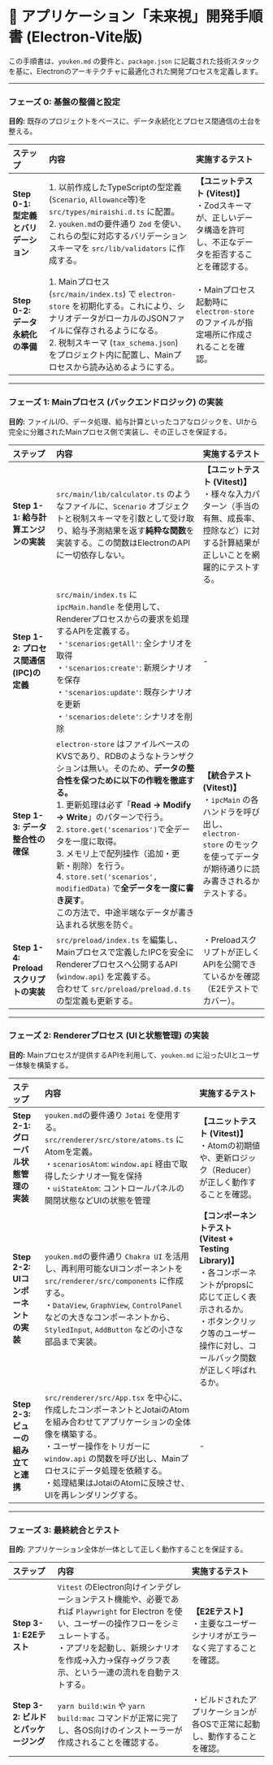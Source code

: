 # 🚀 アプリケーション「未来視」開発手順書 (Electron-Vite版)

この手順書は、`youken.md` の要件と、`package.json` に記載された技術スタックを基に、Electronのアーキテクチャに最適化された開発プロセスを定義します。

---

### フェーズ 0: 基盤の整備と設定

**目的:** 既存のプロジェクトをベースに、データ永続化とプロセス間通信の土台を整える。

| ステップ                             | 内容                                                                                                                                                                                                                                                       | 実施するテスト                                                                                                       |
| :----------------------------------- | :--------------------------------------------------------------------------------------------------------------------------------------------------------------------------------------------------------------------------------------------------------- | :------------------------------------------------------------------------------------------------------------------- |
| **Step 0-1: 型定義とバリデーション** | 1. 以前作成したTypeScriptの型定義 (`Scenario`, `Allowance`等)を `src/types/miraishi.d.ts` に配置。<br>2. `youken.md`の要件通り `Zod` を使い、これらの型に対応するバリデーションスキーマを `src/lib/validators` に作成する。                                | **【ユニットテスト (Vitest)】**<br>・Zodスキーマが、正しいデータ構造を許可し、不正なデータを拒否することを確認する。 |
| **Step 0-2: データ永続化の準備**     | 1. Mainプロセス (`src/main/index.ts`) で `electron-store` を初期化する。これにより、シナリオデータがローカルのJSONファイルに保存されるようになる。<br>2. 税制スキーマ (`tax_schema.json`) をプロジェクト内に配置し、Mainプロセスから読み込めるようにする。 | ・Mainプロセス起動時に`electron-store`のファイルが指定場所に作成されることを確認。                                   |

---

### フェーズ 1: Mainプロセス (バックエンドロジック) の実装

**目的:** ファイルI/O、データ処理、給与計算といったコアなロジックを、UIから完全に分離されたMainプロセス側で実装し、その正しさを保証する。

| ステップ                                | 内容                                                                                                                                                                                                                                                                                                                                                                                                                                                                      | 実施するテスト                                                                                                                                     |
| :-------------------------------------- | :------------------------------------------------------------------------------------------------------------------------------------------------------------------------------------------------------------------------------------------------------------------------------------------------------------------------------------------------------------------------------------------------------------------------------------------------------------------------ | :------------------------------------------------------------------------------------------------------------------------------------------------- |
| **Step 1-1: 給与計算エンジンの実装**    | `src/main/lib/calculator.ts` のようなファイルに、`Scenario` オブジェクトと税制スキーマを引数として受け取り、給与予測結果を返す**純粋な関数**を実装する。この関数はElectronのAPIに一切依存しない。                                                                                                                                                                                                                                                                         | **【ユニットテスト (Vitest)】**<br>・様々な入力パターン（手当の有無、成長率、控除など）に対する計算結果が正しいことを網羅的にテストする。          |
| **Step 1-2: プロセス間通信(IPC)の定義** | `src/main/index.ts` に `ipcMain.handle` を使用して、Rendererプロセスからの要求を処理するAPIを定義する。<br>・`'scenarios:getAll'`: 全シナリオを取得<br>・`'scenarios:create'`: 新規シナリオを保存<br>・`'scenarios:update'`: 既存シナリオを更新<br>・`'scenarios:delete'`: シナリオを削除                                                                                                                                                                                 | -                                                                                                                                                  |
| **Step 1-3: データ整合性の確保**        | `electron-store` はファイルベースのKVSであり、RDBのようなトランザクションは無い。そのため、**データの整合性を保つために以下の作戦を徹底する。**<br>1. 更新処理は必ず「**Read -> Modify -> Write**」のパターンで行う。<br>2. `store.get('scenarios')`で全データを一度に取得。<br>3. メモリ上で配列操作（追加・更新・削除）を行う。<br>4. `store.set('scenarios', modifiedData)` で**全データを一度に書き戻す**。<br>この方法で、中途半端なデータが書き込まれる状態を防ぐ。 | **【統合テスト (Vitest)】**<br>・`ipcMain` の各ハンドラを呼び出し、`electron-store` のモックを使ってデータが期待通りに読み書きされるかテストする。 |
| **Step 1-4: Preloadスクリプトの実装**   | `src/preload/index.ts` を編集し、Mainプロセスで定義したIPCを安全にRendererプロセスへ公開するAPI (`window.api`) を定義する。<br>合わせて `src/preload/preload.d.ts` の型定義も更新する。                                                                                                                                                                                                                                                                                   | ・Preloadスクリプトが正しくAPIを公開できているかを確認（E2Eテストでカバー）。                                                                      |

---

### フェーズ 2: Rendererプロセス (UIと状態管理) の実装

**目的:** Mainプロセスが提供するAPIを利用して、`youken.md` に沿ったUIとユーザー体験を構築する。

| ステップ                               | 内容                                                                                                                                                                                                                                                                                        | 実施するテスト                                                                                                                                                                                   |
| :------------------------------------- | :------------------------------------------------------------------------------------------------------------------------------------------------------------------------------------------------------------------------------------------------------------------------------------------ | :----------------------------------------------------------------------------------------------------------------------------------------------------------------------------------------------- |
| **Step 2-1: グローバル状態管理の実装** | `youken.md`の要件通り `Jotai` を使用する。<br>`src/renderer/src/store/atoms.ts` にAtomを定義。<br>・`scenariosAtom`: `window.api` 経由で取得したシナリオ一覧を保持<br>・`uiStateAtom`: コントロールパネルの開閉状態などUIの状態を管理                                                       | **【ユニットテスト (Vitest)】**<br>・Atomの初期値や、更新ロジック（Reducer）が正しく動作することを確認。                                                                                         |
| **Step 2-2: UIコンポーネントの実装**   | `youken.md`の要件通り `Chakra UI` を活用し、再利用可能なUIコンポーネントを `src/renderer/src/components` に作成する。<br>・`DataView`, `GraphView`, `ControlPanel` などの大きなコンポーネントから、`StyledInput`, `AddButton` などの小さな部品まで実装。                                    | **【コンポーネントテスト (Vitest + Testing Library)】**<br>・各コンポーネントがpropsに応じて正しく表示されるか。<br>・ボタンクリック等のユーザー操作に対し、コールバック関数が正しく呼ばれるか。 |
| **Step 2-3: ビューの組み立てと連携**   | `src/renderer/src/App.tsx` を中心に、作成したコンポーネントとJotaiのAtomを組み合わせてアプリケーションの全体像を構築する。<br>・ユーザー操作をトリガーに `window.api` の関数を呼び出し、Mainプロセスにデータ処理を依頼する。<br>・処理結果はJotaiのAtomに反映させ、UIを再レンダリングする。 | -                                                                                                                                                                                                |

---

### フェーズ 3: 最終統合とテスト

**目的:** アプリケーション全体が一体として正しく動作することを保証する。

| ステップ                             | 内容                                                                                                                                                                                                                                            | 実施するテスト                                                                |
| :----------------------------------- | :---------------------------------------------------------------------------------------------------------------------------------------------------------------------------------------------------------------------------------------------- | :---------------------------------------------------------------------------- |
| **Step 3-1: E2Eテスト**              | `Vitest` のElectron向けインテグレーションテスト機能や、必要であれば `Playwright` for Electron を使い、ユーザーの操作フローをシミュレートする。<br>・アプリを起動し、新規シナリオを作成→入力→保存→グラフ表示、という一連の流れを自動テストする。 | **【E2Eテスト】**<br>・主要なユーザーシナリオがエラーなく完了することを確認。 |
| **Step 3-2: ビルドとパッケージング** | `yarn build:win` や `yarn build:mac` コマンドが正常に完了し、各OS向けのインストーラーが作成されることを確認する。                                                                                                                               | ・ビルドされたアプリケーションが各OSで正常に起動し、動作することを確認。      |
